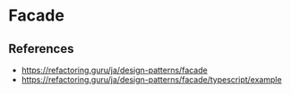 # Facade

## References
- https://refactoring.guru/ja/design-patterns/facade
- https://refactoring.guru/ja/design-patterns/facade/typescript/example
